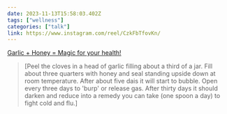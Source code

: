 ```yaml
---
date: 2023-11-13T15:58:03.402Z
tags: ["wellness"]
categories: ["talk"]
link: https://www.instagram.com/reel/CzkFbTfovKn/
---
```

[Garlic + Honey = Magic for your health!](https://www.instagram.com/reel/CzkFbTfovKn/)

> [Peel the cloves in a head of garlic filling about a third of a jar. Fill about three quarters with honey and seal standing upside down at room temperature. After about five dais it will start to bubble. Open every three days to 'burp' or release gas. After thirty days it should darken and reduce into a remedy you can take (one spoon a day) to fight cold and flu.]
